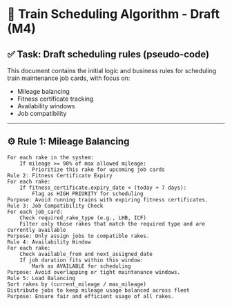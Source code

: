# 🚆 Train Scheduling Algorithm - Draft (M4)

## ✅ Task: Draft scheduling rules (pseudo-code)

This document contains the initial logic and business rules for scheduling train maintenance job cards, with focus on:

- Mileage balancing
- Fitness certificate tracking
- Availability windows
- Job compatibility

---

## ⚙️ Rule 1: Mileage Balancing

```pseudo
For each rake in the system:
    If mileage >= 90% of max allowed mileage:
        Prioritize this rake for upcoming job cards
Rule 2: Fitness Certificate Expiry
For each rake:
    If fitness_certificate.expiry_date < (today + 7 days):
        Flag as HIGH PRIORITY for scheduling
Purpose: Avoid running trains with expiring fitness certificates.
Rule 3: Job Compatibility Check
For each job_card:
    Check required_rake_type (e.g., LHB, ICF)
    Filter only those rakes that match the required type and are currently available
Purpose: Only assign jobs to compatible rakes.
Rule 4: Availability Window
For each rake:
    Check available_from and next_assigned_date
    If job duration fits within this window:
        Mark as AVAILABLE for scheduling
Purpose: Avoid overlapping or tight maintenance windows.
Rule 5: Load Balancing
Sort rakes by (current_mileage / max_mileage)
Distribute jobs to keep mileage usage balanced across fleet
Purpose: Ensure fair and efficient usage of all rakes.
